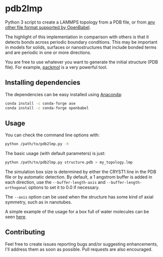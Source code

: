 # pdb2lmp
Python 3 script to create a LAMMPS topology from a PDB file, or from [any other file format supported by OpenBabel](https://open-babel.readthedocs.io/en/latest/FileFormats/Overview.html). 

The highlight of this implementation in comparison with others is that it detects bonds across periodic boundary conditions.
This may be important in models for solids, surfaces or nanostructures that include bonded terms and are periodic in one or more directions.

You are free to use whatever you want to generate the initial structure (PDB file). For example, [packmol](http://leandro.iqm.unicamp.br/m3g/packmol/home.shtml) is a very powerful tool.

## Installing dependencies

The dependencies can be easy installed using [Anaconda](https://docs.conda.io/en/latest/):

```bash
conda install -c conda-forge ase
conda install -c conda-forge openbabel
```

## Usage

You can check the command line options with:
```bash
python /path/to/pdb2lmp.py -h
```

The basic usage (with default parameters) is just:
```bash
python /path/to/pdb2lmp.py structure.pdb > my_topology.lmp
```

The simulation box size is determined by either the CRYST1 line in the PDB file or by automatic detection. By default, a 1 angstrom buffer is added in each direction, use the `--buffer-length-axis` and `--buffer-length-orthogonal` options to set it to 0.0 if necessary.

The `--axis` option can be used when the structure has some kind of axial symmetry, such as in nanotubes.

A simple example of the usage for a box full of water molecules can be seen [here](https://github.com/Sampa-USP/useful-hacks/tree/master/TopoLiquid).

## Contributing

Feel free to create issues reporting bugs and/or suggesting enhancements, I'll address them as soon as possible. Pull requests are also encouraged.